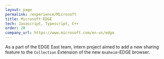 ```yaml
---
layout: page
permalink: /experience/Microsoft
title: Microsoft-EDGE
tech: Javascript, Typescript, C++
order: 20
company_url: https://www.microsoft.com/en-us/edge
---
```


As a part of the EDGE East team, intern project aimed to add a new sharing feature to the `Collection` Extension of the
new `Anaheim`-EDGE browser.

